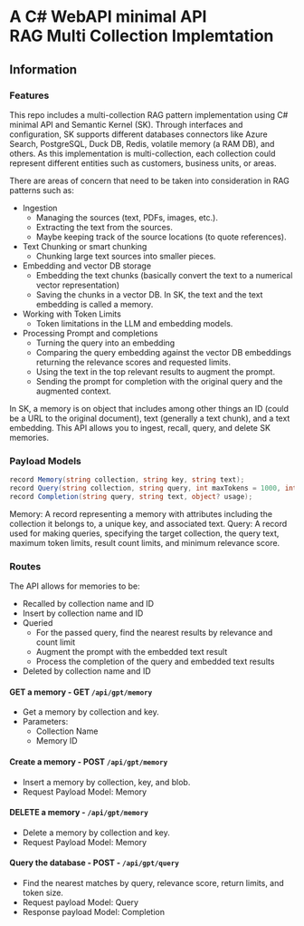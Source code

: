 # A C# WebAPI minimal API<br/>RAG Multi Collection Implemtation

## Information

### Features

This repo includes a multi-collection RAG pattern implementation using C# minimal API and Semantic Kernel (SK). Through interfaces and configuration, SK supports different databases connectors like Azure Search, PostgreSQL, Duck DB, Redis, volatile memory (a RAM DB), and others. As this implementation is multi-collection, each collection could represent different entities such as customers, business units, or areas. 

There are areas of concern that need to be taken into consideration in RAG patterns such as:

- Ingestion
  -	Managing the sources (text, PDFs, images, etc.).
  -	Extracting the text from the sources.
  -	Maybe keeping track of the source locations (to quote references).
- Text Chunking or smart chunking
  -	Chunking large text sources into smaller pieces.
- Embedding and vector DB storage
  - Embedding the text chunks (basically convert the text to a numerical vector representation)
  - Saving the chunks in a vector DB. In SK, the text and the text embedding is called a memory.
- Working with Token Limits
  -	Token limitations in the LLM and embedding models.
- Processing Prompt and completions
  -	Turning the query into an embedding
  -	Comparing the query embedding against the vector DB embeddings returning the relevance scores and requested limits.
  -	Using the text in the top relevant results to augment the prompt.
  -	Sending the prompt for completion with the original query and the augmented context.

In SK, a memory is on object that includes among other things an ID (could be a URL to the original document), text (generally a text chunk), and a text embedding. This API allows you to ingest, recall, query, and delete SK memories.

### Payload Models

```c#
record Memory(string collection, string key, string text);
record Query(string collection, string query, int maxTokens = 1000, int limit = 3, double minRelevanceScore = 0.77);
record Completion(string query, string text, object? usage);
```

Memory: A record representing a memory with attributes including the collection it belongs to, a unique key, and associated text.
Query: A record used for making queries, specifying the target collection, the query text, maximum token limits, result count limits, and minimum relevance score.

### Routes

The API allows for memories to be:

- Recalled by collection name and ID
- Insert by collection name and ID
- Queried
  - For the passed query, find the nearest results by relevance and count limit
  - Augment the prompt with the embedded text result
  - Process the completion of the query and embedded text results
- Deleted by collection name and ID

#### GET a memory - GET `/api/gpt/memory`

- Get a memory by collection and key.
- Parameters:
  - Collection Name
  - Memory ID

#### Create a memory - POST `/api/gpt/memory`

- Insert a memory by collection, key, and blob.
- Request Payload Model: Memory

#### DELETE a memory - `/api/gpt/memory`

- Delete a memory by collection and key.
- Request Payload Model: Memory

#### Query the database - POST - `/api/gpt/query`

- Find the nearest matches by query, relevance score, return limits, and token size.
- Request payload Model: Query
- Response payload Model: Completion
